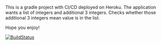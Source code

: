 This is a gradle project with CI/CD deployed on Heroku. The application wants a list of integers and additional 3 integers. 
Checks whether those additional 3 integers mean value is in the list.

Hope you enjoy!

[![BuildStatus](https://circleci.com/gh/OmerFarukMerey/website481.svg?style=svg)](https://app.circleci.com/pipelines/github/OmerFarukMerey/website481)